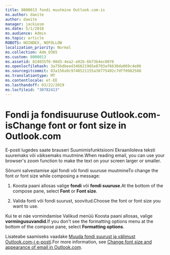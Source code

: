 ```yaml
---
title: 8000013 fondi muutmine Outlook.com-is
ms.author: daeite
author: daeite
manager: jackiesm
ms.date: 5/1/2018
ms.audience: Admin
ms.topic: article
ROBOTS: NOINDEX, NOFOLLOW
localization_priority: Normal
ms.collection: Adm_O365
ms.custom: 8000013
ms.assetid: 824035f6-90d3-4ea2-a92b-6b73b4ec0076
ms.openlocfilehash: 3a75bdbeed346621965e8703af6630da069c4e06
ms.sourcegitcommit: 03a156a9c9740521155a30775492c7dff0982588
ms.translationtype: MT
ms.contentlocale: et-EE
ms.lasthandoff: 03/22/2019
ms.locfileid: "30782413"
---
```

# <a name="change-font-or-font-size-in-outlookcom"></a><span data-ttu-id="784ac-102">Fondi ja fondisuuruse Outlook.com-is</span><span class="sxs-lookup"><span data-stu-id="784ac-102">Change font or font size in Outlook.com</span></span>

<span data-ttu-id="784ac-103">E-posti lugedes saate brauseri Suumimisfunktsiooni Ekraaniloleva teksti suuremaks või väiksemaks muutmine.</span><span class="sxs-lookup"><span data-stu-id="784ac-103">When reading email, you can use your browser's zoom function to make the text on your screen larger or smaller.</span></span>
  
<span data-ttu-id="784ac-104">Sõnumi salvestamise ajal fondi või fondi suuruse muutmine</span><span class="sxs-lookup"><span data-stu-id="784ac-104">To change the font or font size while composing a message:</span></span>
  
1. <span data-ttu-id="784ac-105">Koosta paani allosas valige **fondi** või **fondi suuruse**.</span><span class="sxs-lookup"><span data-stu-id="784ac-105">At the bottom of the compose pane, select **Font** or **Font size**.</span></span>
    
2. <span data-ttu-id="784ac-106">Valida fonti või fondi suurust, soovitud.</span><span class="sxs-lookup"><span data-stu-id="784ac-106">Choose the font or font size you want to use.</span></span>
    
<span data-ttu-id="784ac-107">Kui te ei näe vormindamise Valikud menüü Koosta paani allosas, valige **vormingusuvandid**.</span><span class="sxs-lookup"><span data-stu-id="784ac-107">If you don't see the formatting options menu at the bottom of the compose pane, select **Formatting options**.</span></span>
  
<span data-ttu-id="784ac-108">Lisateabe saamiseks vaadake [Muuda fondi suurust ja välimust Outlook.com-i e-posti](https://go.microsoft.com/fwlink/p/?linkid=873130).</span><span class="sxs-lookup"><span data-stu-id="784ac-108">For more information, see [Change font size and appearance of email in Outlook.com](https://go.microsoft.com/fwlink/p/?linkid=873130).</span></span>
  

